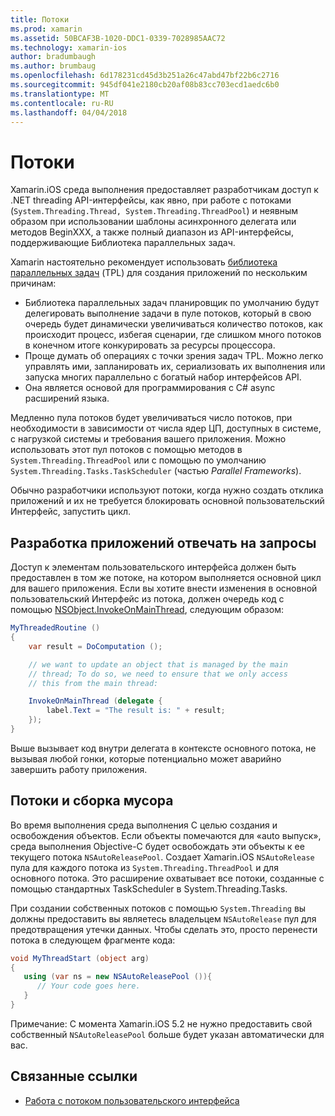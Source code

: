 ```yaml
---
title: Потоки
ms.prod: xamarin
ms.assetid: 50BCAF3B-1020-DDC1-0339-7028985AAC72
ms.technology: xamarin-ios
author: bradumbaugh
ms.author: brumbaug
ms.openlocfilehash: 6d178231cd45d3b251a26c47abd47bf22b6c2716
ms.sourcegitcommit: 945df041e2180cb20af08b83cc703ecd1aedc6b0
ms.translationtype: MT
ms.contentlocale: ru-RU
ms.lasthandoff: 04/04/2018
---
```

# <a name="threading"></a>Потоки

Xamarin.iOS среда выполнения предоставляет разработчикам доступ к .NET threading API-интерфейсы, как явно, при работе с потоками (`System.Threading.Thread, System.Threading.ThreadPool`) и неявным образом при использовании шаблоны асинхронного делегата или методов BeginXXX, а также полный диапазон из API-интерфейсы, поддерживающие Библиотека параллельных задач.



Xamarin настоятельно рекомендует использовать [библиотека параллельных задач](http://msdn.microsoft.com/en-us/library/dd460717.aspx) (TPL) для создания приложений по нескольким причинам:
-  Библиотека параллельных задач планировщик по умолчанию будут делегировать выполнение задачи в пуле потоков, который в свою очередь будет динамически увеличиваться количество потоков, как происходит процесс, избегая сценарии, где слишком много потоков в конечном итоге конкурировать за ресурсы процессора. 
-  Проще думать об операциях с точки зрения задач TPL. Можно легко управлять ими, запланировать их, сериализовать их выполнения или запуска многих параллельно с богатый набор интерфейсов API. 
-  Она является основой для программирования с C# async расширений языка. 


Медленно пула потоков будет увеличиваться число потоков, при необходимости в зависимости от числа ядер ЦП, доступных в системе, с нагрузкой системы и требования вашего приложения. Можно использовать этот пул потоков с помощью методов в `System.Threading.ThreadPool` или с помощью по умолчанию `System.Threading.Tasks.TaskScheduler` (частью *Parallel Frameworks*).

Обычно разработчики используют потоки, когда нужно создать отклика приложений и их не требуется блокировать основной пользовательский Интерфейс, запустить цикл.

 <a name="Developing_Responsive_Applications" />


## <a name="developing-responsive-applications"></a>Разработка приложений отвечать на запросы

Доступ к элементам пользовательского интерфейса должен быть предоставлен в том же потоке, на котором выполняется основной цикл для вашего приложения. Если вы хотите внести изменения в основной пользовательский Интерфейс из потока, должен очередь код с помощью [NSObject.InvokeOnMainThread](https://developer.xamarin.com/api/type/Foundation.NSObject/), следующим образом:

```csharp
MyThreadedRoutine ()  
{  
    var result = DoComputation ();  

    // we want to update an object that is managed by the main
    // thread; To do so, we need to ensure that we only access
    // this from the main thread:

    InvokeOnMainThread (delegate {  
        label.Text = "The result is: " + result;  
    });
}
```

Выше вызывает код внутри делегата в контексте основного потока, не вызывая любой гонки, которые потенциально может аварийно завершить работу приложения.

 <a name="Threading_and_Garbage_Collection" />


## <a name="threading-and-garbage-collection"></a>Потоки и сборка мусора

Во время выполнения среда выполнения C целью создания и освобождения объектов. Если объекты помечаются для «auto выпуск», среда выполнения Objective-C будет освобождать эти объекты к ее текущего потока `NSAutoReleasePool`. Создает Xamarin.iOS `NSAutoRelease` пула для каждого потока из `System.Threading.ThreadPool` и для основного потока. Это расширение охватывает все потоки, созданные с помощью стандартных TaskScheduler в System.Threading.Tasks.

При создании собственных потоков с помощью `System.Threading` вы должны предоставить вы являетесь владельцем `NSAutoRelease` пул для предотвращения утечки данных. Чтобы сделать это, просто перенести потока в следующем фрагменте кода:

```csharp
void MyThreadStart (object arg)
{
   using (var ns = new NSAutoReleasePool ()){
      // Your code goes here.
   }
}
```

Примечание: С момента Xamarin.iOS 5.2 не нужно предоставить свой собственный `NSAutoReleasePool` больше будет указан автоматически для вас.


## <a name="related-links"></a>Связанные ссылки

- [Работа с потоком пользовательского интерфейса](~/ios/user-interface/ios-ui/ui-thread.md)

